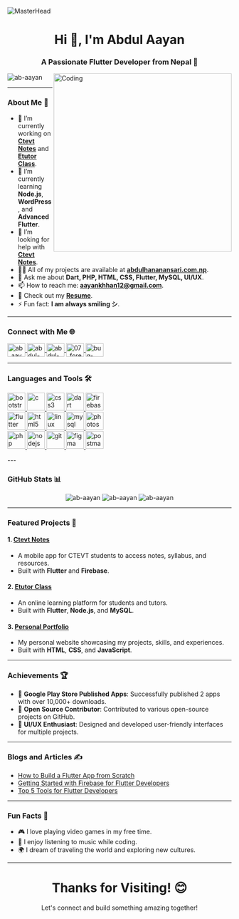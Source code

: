 ![MasterHead](https://1.bp.blogspot.com/-7A4WynwLsMw/XbBpCXG8fHI/AAAAAAAAMt4/uOa1bpLskYgrwGbllhSu2SDj_Mig8SXJQCLcBGAsYHQ/s1600/2000_600px.gif)

<h1 align="center">Hi 👋, I'm Abdul Aayan</h1>
<h3 align="center">A Passionate Flutter Developer from Nepal 🚀</h3>

<img align="right" alt="Coding" width="400" src="https://cdn.dribbble.com/users/1059583/screenshots/4171367/coding-freak.gif">

<p align="left"> 
  <img src="https://komarev.com/ghpvc/?username=ab-aayan&label=Profile%20views&color=0e75b6&style=flat" alt="ab-aayan" /> 
</p>

---

### **About Me** 🌟

- 🔭 I’m currently working on **[Ctevt Notes](https://play.google.com/store/apps/details?id=com.appionic.ctevtNotes)** and **[Etutor Class](https://play.google.com/store/apps/details?id=com.etutorclass&hl=en)**.
- 🌱 I’m currently learning **Node.js**, **WordPress**, and **Advanced Flutter**.
- 🤝 I’m looking for help with **[Ctevt Notes](https://play.google.com/store/apps/details?id=com.appionic.ctevtNotes)**.
- 👨‍💻 All of my projects are available at **[abdulhananansari.com.np](https://abdulhananansari.com.np/#about)**.
- 💬 Ask me about **Dart, PHP, HTML, CSS, Flutter, MySQL, UI/UX**.
- 📫 How to reach me: **aayankhhan12@gmail.com**.
- 📄 Check out my **[Resume](https://drive.google.com/file/d/1vNqcbu1xaXgGfgGJH9dxc37UBcexd9Ec/view?usp=sharing)**.
- ⚡ Fun fact: **I am always smiling シ**.

---

### **Connect with Me** 🌐

<p align="left">
  <a href="https://twitter.com/ab_aayan" target="blank">
    <img align="center" src="https://raw.githubusercontent.com/rahuldkjain/github-profile-readme-generator/master/src/images/icons/Social/twitter.svg" alt="ab_aayan" height="30" width="40" />
  </a>
  <a href="https://linkedin.com/in/abdul-hanan-ansari" target="blank">
    <img align="center" src="https://raw.githubusercontent.com/rahuldkjain/github-profile-readme-generator/master/src/images/icons/Social/linked-in-alt.svg" alt="abdul-hanan-ansari" height="30" width="40" />
  </a>
  <a href="https://m.facebook.com/people/Abdul-Aayan/100007121178255" target="blank">
    <img align="center" src="https://raw.githubusercontent.com/rahuldkjain/github-profile-readme-generator/master/src/images/icons/Social/facebook.svg" alt="abdul-aayan" height="30" width="40" />
  </a>
  <a href="https://instagram.com/07_forevers" target="blank">
    <img align="center" src="https://raw.githubusercontent.com/rahuldkjain/github-profile-readme-generator/master/src/images/icons/Social/instagram.svg" alt="07_forevers" height="30" width="40" />
  </a>
  <a href="https://www.youtube.com/channel/UCMFvG_aMJ_s2qvkcMPqzxOQ" target="blank">
    <img align="center" src="https://raw.githubusercontent.com/rahuldkjain/github-profile-readme-generator/master/src/images/icons/Social/youtube.svg" alt="bug-hunter-ziyan" height="30" width="40" />
  </a>
</p>

---

### **Languages and Tools** 🛠️

<p align="left">
  <!-- Row 1 -->
  <a href="https://getbootstrap.com" target="_blank" rel="noreferrer">
    <img src="https://img.icons8.com/color/48/000000/bootstrap.png" alt="bootstrap" width="40" height="40" />
  </a>
  <a href="https://www.cprogramming.com/" target="_blank" rel="noreferrer">
    <img src="https://img.icons8.com/color/48/000000/c-programming.png" alt="c" width="40" height="40" />
  </a>
  <a href="https://www.w3schools.com/css/" target="_blank" rel="noreferrer">
    <img src="https://img.icons8.com/color/48/000000/css3.png" alt="css3" width="40" height="40" />
  </a>
  <a href="https://dart.dev" target="_blank" rel="noreferrer">
    <img src="https://img.icons8.com/color/48/000000/dart.png" alt="dart" width="40" height="40" />
  </a>
  <a href="https://firebase.google.com/" target="_blank" rel="noreferrer">
    <img src="https://img.icons8.com/color/48/000000/firebase.png" alt="firebase" width="40" height="40" />
  </a>
  <br />
  <!-- Row 2 -->
  <a href="https://flutter.dev" target="_blank" rel="noreferrer">
    <img src="https://img.icons8.com/color/48/000000/flutter.png" alt="flutter" width="40" height="40" />
  </a>
  <a href="https://www.w3.org/html/" target="_blank" rel="noreferrer">
    <img src="https://img.icons8.com/color/48/000000/html-5.png" alt="html5" width="40" height="40" />
  </a>
  <a href="https://www.linux.org/" target="_blank" rel="noreferrer">
    <img src="https://img.icons8.com/color/48/000000/linux.png" alt="linux" width="40" height="40" />
  </a>
  <a href="https://www.mysql.com/" target="_blank" rel="noreferrer">
    <img src="https://img.icons8.com/color/48/000000/mysql.png" alt="mysql" width="40" height="40" />
  </a>
  <a href="https://www.photoshop.com/en" target="_blank" rel="noreferrer">
    <img src="https://img.icons8.com/color/48/000000/adobe-photoshop.png" alt="photoshop" width="40" height="40" />
  </a>
  <br />
  <!-- Row 3 -->
  <a href="https://www.php.net" target="_blank" rel="noreferrer">
    <img src="https://img.icons8.com/color/48/000000/php.png" alt="php" width="40" height="40" />
  </a>
  <a href="https://nodejs.org" target="_blank" rel="noreferrer">
    <img src="https://img.icons8.com/color/48/000000/nodejs.png" alt="nodejs" width="40" height="40" />
  </a>
  <a href="https://git-scm.com/" target="_blank" rel="noreferrer">
    <img src="https://img.icons8.com/color/48/000000/git.png" alt="git" width="40" height="40" />
  </a>
  <a href="https://www.figma.com/" target="_blank" rel="noreferrer">
    <img src="https://img.icons8.com/color/48/000000/figma.png" alt="figma" width="40" height="40" />
  </a>
  <a href="https://postman.com" target="_blank" rel="noreferrer">
    <img src="https://img.icons8.com/color/48/000000/postman.png" alt="postman" width="40" height="40" />
  </a>
</p>
---

### **GitHub Stats** 📊

<p align="center">
  <img src="https://github-readme-stats.vercel.app/api?username=ab-aayan&show_icons=true&theme=radical" alt="ab-aayan" />
  <img src="https://github-readme-streak-stats.herokuapp.com/?user=ab-aayan&theme=radical" alt="ab-aayan" />
  <img src="https://github-readme-stats.vercel.app/api/top-langs?username=ab-aayan&show_icons=true&locale=en&layout=compact&theme=radical" alt="ab-aayan" />
</p>

---

### **Featured Projects** 🚀

#### 1. **[Ctevt Notes](https://play.google.com/store/apps/details?id=com.appionic.ctevtNotes)**
   - A mobile app for CTEVT students to access notes, syllabus, and resources.
   - Built with **Flutter** and **Firebase**.

#### 2. **[Etutor Class](https://play.google.com/store/apps/details?id=com.etutorclass&hl=en)**
   - An online learning platform for students and tutors.
   - Built with **Flutter**, **Node.js**, and **MySQL**.

#### 3. **[Personal Portfolio](https://abdulhananansari.com.np)**
   - My personal website showcasing my projects, skills, and experiences.
   - Built with **HTML**, **CSS**, and **JavaScript**.

---

### **Achievements** 🏆

- 🏅 **Google Play Store Published Apps**: Successfully published 2 apps with over 10,000+ downloads.
- 🏅 **Open Source Contributor**: Contributed to various open-source projects on GitHub.
- 🏅 **UI/UX Enthusiast**: Designed and developed user-friendly interfaces for multiple projects.

---

### **Blogs and Articles** ✍️

- [How to Build a Flutter App from Scratch](https://example.com)
- [Getting Started with Firebase for Flutter Developers](https://example.com)
- [Top 5 Tools for Flutter Developers](https://example.com)

---

### **Fun Facts** 🎉

- 🎮 I love playing video games in my free time.
- 🎵 I enjoy listening to music while coding.
- 🌍 I dream of traveling the world and exploring new cultures.

---

<h1 align="center">Thanks for Visiting! 😊</h1>
<p align="center">Let's connect and build something amazing together!</p>
